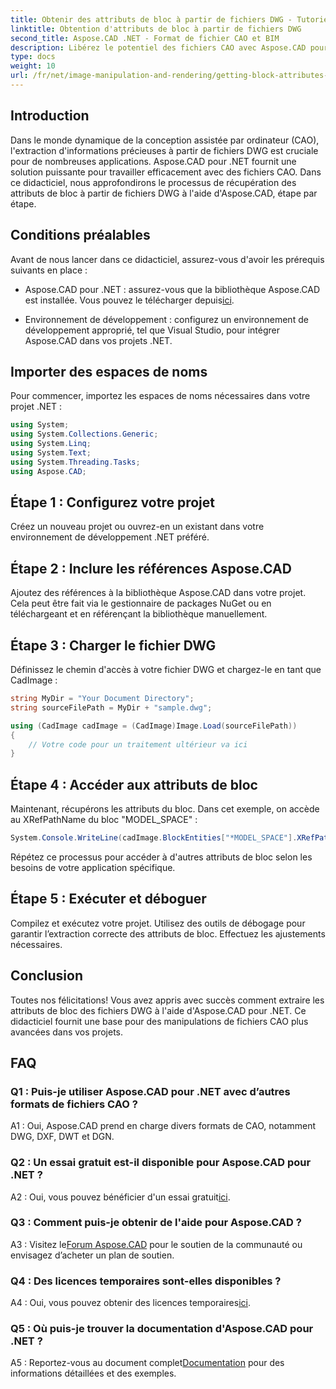 ```yaml
---
title: Obtenir des attributs de bloc à partir de fichiers DWG - Tutoriel Aspose.CAD
linktitle: Obtention d'attributs de bloc à partir de fichiers DWG
second_title: Aspose.CAD .NET - Format de fichier CAO et BIM
description: Libérez le potentiel des fichiers CAO avec Aspose.CAD pour .NET. Extrayez les attributs de bloc sans effort.
type: docs
weight: 10
url: /fr/net/image-manipulation-and-rendering/getting-block-attributes-from-dwg/
---
```

## Introduction

Dans le monde dynamique de la conception assistée par ordinateur (CAO), l'extraction d'informations précieuses à partir de fichiers DWG est cruciale pour de nombreuses applications. Aspose.CAD pour .NET fournit une solution puissante pour travailler efficacement avec des fichiers CAO. Dans ce didacticiel, nous approfondirons le processus de récupération des attributs de bloc à partir de fichiers DWG à l'aide d'Aspose.CAD, étape par étape.

## Conditions préalables

Avant de nous lancer dans ce didacticiel, assurez-vous d'avoir les prérequis suivants en place :

-  Aspose.CAD pour .NET : assurez-vous que la bibliothèque Aspose.CAD est installée. Vous pouvez le télécharger depuis[ici](https://releases.aspose.com/cad/net/).

- Environnement de développement : configurez un environnement de développement approprié, tel que Visual Studio, pour intégrer Aspose.CAD dans vos projets .NET.

## Importer des espaces de noms

Pour commencer, importez les espaces de noms nécessaires dans votre projet .NET :

```csharp
using System;
using System.Collections.Generic;
using System.Linq;
using System.Text;
using System.Threading.Tasks;
using Aspose.CAD;
```

## Étape 1 : Configurez votre projet

Créez un nouveau projet ou ouvrez-en un existant dans votre environnement de développement .NET préféré.

## Étape 2 : Inclure les références Aspose.CAD

Ajoutez des références à la bibliothèque Aspose.CAD dans votre projet. Cela peut être fait via le gestionnaire de packages NuGet ou en téléchargeant et en référençant la bibliothèque manuellement.

## Étape 3 : Charger le fichier DWG

Définissez le chemin d'accès à votre fichier DWG et chargez-le en tant que CadImage :

```csharp
string MyDir = "Your Document Directory";
string sourceFilePath = MyDir + "sample.dwg";

using (CadImage cadImage = (CadImage)Image.Load(sourceFilePath))
{
    // Votre code pour un traitement ultérieur va ici
}
```

## Étape 4 : Accéder aux attributs de bloc

Maintenant, récupérons les attributs du bloc. Dans cet exemple, on accède au XRefPathName du bloc "MODEL_SPACE" :

```csharp
System.Console.WriteLine(cadImage.BlockEntities["*MODEL_SPACE"].XRefPathName);
```

Répétez ce processus pour accéder à d'autres attributs de bloc selon les besoins de votre application spécifique.

## Étape 5 : Exécuter et déboguer

Compilez et exécutez votre projet. Utilisez des outils de débogage pour garantir l’extraction correcte des attributs de bloc. Effectuez les ajustements nécessaires.

## Conclusion

Toutes nos félicitations! Vous avez appris avec succès comment extraire les attributs de bloc des fichiers DWG à l'aide d'Aspose.CAD pour .NET. Ce didacticiel fournit une base pour des manipulations de fichiers CAO plus avancées dans vos projets.

## FAQ

### Q1 : Puis-je utiliser Aspose.CAD pour .NET avec d’autres formats de fichiers CAO ?

A1 : Oui, Aspose.CAD prend en charge divers formats de CAO, notamment DWG, DXF, DWT et DGN.

### Q2 : Un essai gratuit est-il disponible pour Aspose.CAD pour .NET ?

 A2 : Oui, vous pouvez bénéficier d'un essai gratuit[ici](https://releases.aspose.com/).

### Q3 : Comment puis-je obtenir de l'aide pour Aspose.CAD ?

 A3 : Visitez le[Forum Aspose.CAD](https://forum.aspose.com/c/cad/19) pour le soutien de la communauté ou envisagez d’acheter un plan de soutien.

### Q4 : Des licences temporaires sont-elles disponibles ?

 A4 : Oui, vous pouvez obtenir des licences temporaires[ici](https://purchase.aspose.com/temporary-license/).

### Q5 : Où puis-je trouver la documentation d'Aspose.CAD pour .NET ?

 A5 : Reportez-vous au document complet[Documentation](https://reference.aspose.com/cad/net/) pour des informations détaillées et des exemples.